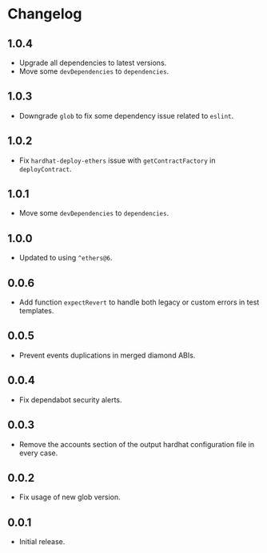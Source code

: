 # Changelog

## 1.0.4

- Upgrade all dependencies to latest versions.
- Move some `devDependencies` to `dependencies`.

## 1.0.3

- Downgrade `glob` to fix some dependency issue related to `eslint`.

## 1.0.2

- Fix `hardhat-deploy-ethers` issue with `getContractFactory` in `deployContract`.

## 1.0.1

- Move some `devDependencies` to `dependencies`.

## 1.0.0

- Updated to using `^ethers@6`.

## 0.0.6

- Add function `expectRevert` to handle both legacy or custom errors in test templates.

## 0.0.5

- Prevent events duplications in merged diamond ABIs.

## 0.0.4

- Fix dependabot security alerts.

## 0.0.3

- Remove the accounts section of the output hardhat configuration file in every case.

## 0.0.2

- Fix usage of new glob version.

## 0.0.1

- Initial release.
